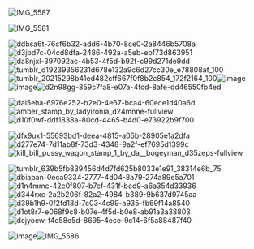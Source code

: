![IMG_5587](https://github.com/user-attachments/assets/d564f681-75e9-4e50-ab2c-6a01f2902693)

![IMG_5581](https://github.com/user-attachments/assets/943afab3-1247-4f73-ae59-8c84bc9ef895)

![ddbsa6t-76cf6b32-add6-4b70-8ce0-2a8446b5708a](https://github.com/user-attachments/assets/51279009-5529-4c08-9627-6f6afb797d20)![d3jbd7c-04cd8dfa-2486-492a-a5eb-ebf73d863951](https://github.com/user-attachments/assets/ceb5d88f-47b9-4a0f-b6d9-3025a2b26175)![da8njxl-397092ac-4b53-4f5d-b92f-c99d271de9dd](https://github.com/user-attachments/assets/5d3cc3d6-8625-40e1-9ec0-034d622fa180)![tumblr_d19239356231d678e132a9c6d27cc30e_e78808af_100](https://github.com/user-attachments/assets/168e7c28-676b-4e02-a73b-758ff3dfb65d)![tumblr_20215298b41ed482cff667f0f8b2c854_172f2164_100](https://github.com/user-attachments/assets/3c4b3f53-9f61-439a-8dd3-75d3a02ccb1c)![image](https://github.com/user-attachments/assets/93aa5a0c-a82f-4b41-854f-c6a7b4eb5b71)![image](https://github.com/user-attachments/assets/4daaeca2-1afd-4d03-a853-061cbf6d75c5)![d2n98gg-859c7fa8-e07a-4fcd-8afe-dd46550fb4ed](https://github.com/user-attachments/assets/5addaec4-791a-442d-95f7-692433af7c13)

![dai5eha-6976e252-b2e0-4e67-bca4-60ece1d40a6d](https://github.com/user-attachments/assets/4f6b8a1a-7dad-478a-8959-749e0c81c6ef)![amber_stamp_by_ladyironia_d24mnne-fullview](https://github.com/user-attachments/assets/2e126f60-d285-4b15-8a47-e5a780a0fecf)![d10f0wf-ddf1838a-80cd-4465-b4d0-e73922b9f700](https://github.com/user-attachments/assets/41fff25e-cd63-478f-942c-9ed699a9b595)


![dfx9ux1-55693bd1-deea-4815-a05b-28905e1a2dfa](https://github.com/user-attachments/assets/1784a3fa-5273-4be2-be43-7d5a043e4448)
![d277e74-7d11ab8f-73d3-4348-9a2f-ef7695d1399c](https://github.com/user-attachments/assets/a1161b81-e45e-4ea9-b782-7fb044063e73)
![kill_bill_pussy_wagon_stamp_1_by_da__bogeyman_d35zeps-fullview](https://github.com/user-attachments/assets/1d56a2ec-5e4f-44e0-8cf8-9abb8911ccd5)


![tumblr_639b5fb839456d4d7fd625b8033e1e91_38314e6b_75](https://github.com/user-attachments/assets/6ee6ac77-7feb-4ebf-ba13-416b4236a083)![dbiapan-0eca9334-2777-4d04-8a79-274a89e5a701](https://github.com/user-attachments/assets/77e6847a-d612-4737-898d-c248f717e3ca)![d1n4mmc-42c0f807-b7cf-431f-bcd9-a6a354d33936](https://github.com/user-attachments/assets/5582272a-5acd-4616-bd23-2eaca099e969)![d344rxc-2a2b206f-82a2-4984-b389-9b637d9745aa](https://github.com/user-attachments/assets/68513614-fe53-42de-8550-112c5653b7d6)![d39b1h9-0f2fd18d-7c03-4c99-a935-fb69f14a8540](https://github.com/user-attachments/assets/ffb671fd-04b2-4243-bca3-cc5a5d9c03a6)![d1ot8r7-e068f9c8-b07e-4f5d-b0e8-ab91a3a38803](https://github.com/user-attachments/assets/24a96944-3bb9-41ec-b3c2-bc3c0c67fa99)![dcjyoew-f4c58e5d-8695-4ece-9c14-6f5a88487f40](https://github.com/user-attachments/assets/01a3e01a-772c-40f4-b858-d84dd778ee17)


![image](https://github.com/user-attachments/assets/e8c765ea-7a08-4608-bd6c-b03ad601b9b6)![IMG_5586](https://github.com/user-attachments/assets/d37a7ebf-816d-4dee-9e22-709e8046acfa)






<!--
**sweetandkindgirl/sweetandkindgirl** is a ✨ _special_ ✨ repository because its `README.md` (this file) appears on your GitHub profile.

Here are some ideas to get you started:

- 🔭 I’m currently working on ...
- 🌱 I’m currently learning ...
- 👯 I’m looking to collaborate on ...
- 🤔 I’m looking for help with ...
- 💬 Ask me about ...
- 📫 How to reach me: ...
- 😄 Pronouns: ...
- ⚡ Fun fact: ...
-->
